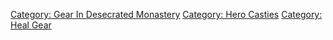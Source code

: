 [Category: Gear In Desecrated
Monastery](Category:_Gear_In_Desecrated_Monastery "wikilink") [Category:
Hero Casties](Category:_Hero_Casties "wikilink") [Category: Heal
Gear](Category:_Heal_Gear "wikilink")
